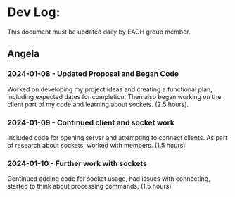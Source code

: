# Dev Log:

This document must be updated daily by EACH group member.

## Angela

### 2024-01-08 - Updated Proposal and Began Code
Worked on developing my project ideas and creating a functional plan, including expected dates for completion. Then also began working on the client part of my code and learning about sockets. (2.5 hours).

### 2024-01-09 - Continued client and socket work
Included code for opening server and attempting to connect clients. As part of research about sockets, worked with members. (1.5 hours)

### 2024-01-10 - Further work with sockets
Continued adding code for socket usage, had issues with connecting, started to think about processing commands. (1.5 hours)


